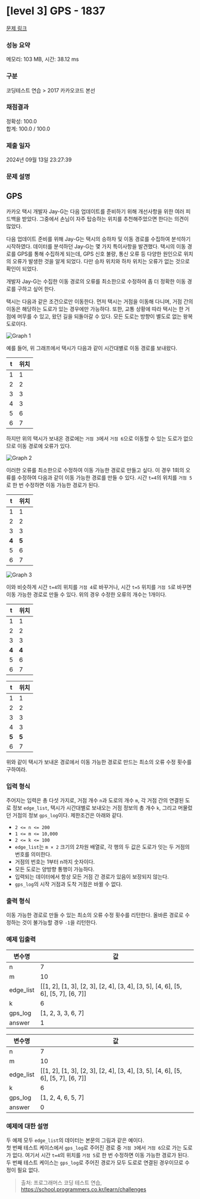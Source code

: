 # [level 3] GPS - 1837 

[문제 링크](https://school.programmers.co.kr/learn/courses/30/lessons/1837) 

### 성능 요약

메모리: 103 MB, 시간: 38.12 ms

### 구분

코딩테스트 연습 > 2017 카카오코드 본선

### 채점결과

정확성: 100.0<br/>합계: 100.0 / 100.0

### 제출 일자

2024년 09월 13일 23:27:39

### 문제 설명

<h2>GPS</h2>

<p>카카오 택시 개발자 Jay-G는 다음 업데이트를 준비하기 위해 개선사항을 위한 여러 피드백을 받았다. 그중에서 손님이 자주 탑승하는 위치를 추천해주었으면 한다는 의견이 많았다.</p>

<p>다음 업데이트 준비를 위해 Jay-G는 택시의 승하차 및 이동 경로를 수집하여 분석하기 시작하였다. 데이터를 분석하던 Jay-G는 몇 가지 특이사항을 발견했다. 택시의 이동 경로를 GPS를 통해 수집하게 되는데, GPS 신호 불량, 통신 오류 등 다양한 원인으로 위치의 오류가 발생한 것을 알게 되었다. 다만 승차 위치와 하차 위치는 오류가 없는 것으로 확인이 되었다. </p>

<p>개발자 Jay-G는 수집한 이동 경로의 오류를 최소한으로 수정하여 좀 더 정확한 이동 경로를 구하고 싶어 한다.</p>

<p>택시는 다음과 같은 조건으로만 이동한다. 먼저 택시는 거점을 이동해 다니며, 거점 간의 이동은 해당하는 도로가 있는 경우에만 가능하다. 또한, 교통 상황에 따라 택시는 한 거점에 머무를 수 있고, 왔던 길을 되돌아갈 수 있다. 모든 도로는 방향이 별도로 없는 왕복 도로이다.</p>

<p><img src="https://t1.kakaocdn.net/codefestival/gps1.png" title="" alt="Graph 1"></p>

<p>예를 들어, 위 그래프에서 택시가 다음과 같이 시간대별로 이동 경로를 보내왔다. </p>
<table class="table">
        <thead><tr>
<th>t</th>
<th>위치</th>
</tr>
</thead>
        <tbody><tr>
<td>1</td>
<td>1</td>
</tr>
<tr>
<td>2</td>
<td>2</td>
</tr>
<tr>
<td>3</td>
<td>3</td>
</tr>
<tr>
<td>4</td>
<td>3</td>
</tr>
<tr>
<td>5</td>
<td>6</td>
</tr>
<tr>
<td>6</td>
<td>7</td>
</tr>
</tbody>
      </table>
<p>하지만 위의 택시가 보내온 경로에는 <code>거점 3</code>에서 <code>거점 6</code>으로 이동할 수 있는 도로가 없으므로 이동 경로에 오류가 있다. </p>

<p><img src="https://t1.kakaocdn.net/codefestival/gps2.png" title="" alt="Graph 2"></p>

<p>이러한 오류를 최소한으로 수정하여 이동 가능한 경로로 만들고 싶다. 이 경우 1회의 오류를 수정하여 다음과 같이 이동 가능한 경로를 만들 수 있다. 시간 <code>t=4</code>의 위치를 <code>거점 5</code>로 한 번 수정하면 이동 가능한 경로가 된다. </p>
<table class="table">
        <thead><tr>
<th>t</th>
<th>위치</th>
</tr>
</thead>
        <tbody><tr>
<td>1</td>
<td>1</td>
</tr>
<tr>
<td>2</td>
<td>2</td>
</tr>
<tr>
<td>3</td>
<td>3</td>
</tr>
<tr>
<td><strong>4</strong></td>
<td><strong>5</strong></td>
</tr>
<tr>
<td>5</td>
<td>6</td>
</tr>
<tr>
<td>6</td>
<td>7</td>
</tr>
</tbody>
      </table>
<p><img src="https://t1.kakaocdn.net/codefestival/gps3.png" title="" alt="Graph 3"></p>

<p>이와 비슷하게 시간 <code>t=4</code>의 위치를 <code>거점 4</code>로 바꾸거나, 시간 <code>t=5</code> 위치를 <code>거점 5</code>로 바꾸면 이동 가능한 경로로 만들 수 있다. 위의 경우 수정한 오류의 개수는 1개이다. </p>
<table class="table">
        <thead><tr>
<th>t</th>
<th>위치</th>
</tr>
</thead>
        <tbody><tr>
<td>1</td>
<td>1</td>
</tr>
<tr>
<td>2</td>
<td>2</td>
</tr>
<tr>
<td>3</td>
<td>3</td>
</tr>
<tr>
<td><strong>4</strong></td>
<td><strong>4</strong></td>
</tr>
<tr>
<td>5</td>
<td>6</td>
</tr>
<tr>
<td>6</td>
<td>7</td>
</tr>
</tbody>
      </table><table class="table">
        <thead><tr>
<th>t</th>
<th>위치</th>
</tr>
</thead>
        <tbody><tr>
<td>1</td>
<td>1</td>
</tr>
<tr>
<td>2</td>
<td>2</td>
</tr>
<tr>
<td>3</td>
<td>3</td>
</tr>
<tr>
<td>4</td>
<td>3</td>
</tr>
<tr>
<td><strong>5</strong></td>
<td><strong>5</strong></td>
</tr>
<tr>
<td>6</td>
<td>7</td>
</tr>
</tbody>
      </table>
<p>위와 같이 택시가 보내온 경로에서 이동 가능한 경로로 만드는 최소의 오류 수정 횟수를 구하여라. </p>

<h3>입력 형식</h3>

<p>주어지는 입력은 총 다섯 가지로, 거점 개수 <code>n</code>과 도로의 개수 <code>m</code>, 각 거점 간의 연결된 도로 정보 <code>edge_list</code>, 택시가 시간대별로 보내오는 거점 정보의 총 개수 <code>k</code>, 그리고 머물렀던 거점의 정보 <code>gps_log</code>이다. 제한조건은 아래와 같다.</p>

<ul>
<li><code>2 &lt;= n &lt;= 200</code></li>
<li><code>1 &lt;= m &lt;= 10,000</code></li>
<li><code>2 &lt;= k &lt;= 100</code></li>
<li><code>edge_list</code>는 <code>m × 2</code> 크기의 2차원 배열로, 각 행의 두 값은 도로가 잇는 두 거점의 번호를 의미한다.</li>
<li>거점의 번호는 1부터 n까지 숫자이다.</li>
<li>모든 도로는 양방향 통행이 가능하다.</li>
<li>입력되는 데이터에서 항상 모든 거점 간 경로가 있음이 보장되지 않는다.</li>
<li><code>gps_log</code>의 시작 거점과 도착 거점은 바뀔 수 없다.</li>
</ul>

<h3>출력 형식</h3>

<p>이동 가능한 경로로 만들 수 있는 최소의 오류 수정 횟수를 리턴한다. 올바른 경로로 수정하는 것이 불가능할 경우 <code>-1</code>을 리턴한다.</p>

<h3>예제 입출력</h3>
<table class="table">
        <thead><tr>
<th>변수명</th>
<th>값</th>
</tr>
</thead>
        <tbody><tr>
<td>n</td>
<td>7</td>
</tr>
<tr>
<td>m</td>
<td>10</td>
</tr>
<tr>
<td>edge_list</td>
<td>[[1, 2], [1, 3], [2, 3], [2, 4], [3, 4], [3, 5], [4, 6], [5, 6], [5, 7], [6, 7]]</td>
</tr>
<tr>
<td>k</td>
<td>6</td>
</tr>
<tr>
<td>gps_log</td>
<td>[1, 2, 3, 3, 6, 7]</td>
</tr>
<tr>
<td>answer</td>
<td>1</td>
</tr>
</tbody>
      </table><table class="table">
        <thead><tr>
<th>변수명</th>
<th>값</th>
</tr>
</thead>
        <tbody><tr>
<td>n</td>
<td>7</td>
</tr>
<tr>
<td>m</td>
<td>10</td>
</tr>
<tr>
<td>edge_list</td>
<td>[[1, 2], [1, 3], [2, 3], [2, 4], [3, 4], [3, 5], [4, 6], [5, 6], [5, 7], [6, 7]]</td>
</tr>
<tr>
<td>k</td>
<td>6</td>
</tr>
<tr>
<td>gps_log</td>
<td>[1, 2, 4, 6, 5, 7]</td>
</tr>
<tr>
<td>answer</td>
<td>0</td>
</tr>
</tbody>
      </table>
<h3>예제에 대한 설명</h3>

<p>두 예제 모두 <code>edge_list</code>의 데이터는 본문의 그림과 같은 예이다.<br>
첫 번째 테스트 케이스에서 <code>gps_log</code>로 주어진 경로 중 <code>거점 3</code>에서 <code>거점 6</code>으로 가는 도로가 없다. 여기서 시간 <code>t=4</code>의 위치를 <code>거점 5</code>로 한 번 수정하면 이동 가능한 경로가 된다.<br>
두 번째 테스트 케이스는 <code>gps_log</code>로 주어진 경로가 모두 도로로 연결된 경우이므로 수정이 필요 없다. </p>


> 출처: 프로그래머스 코딩 테스트 연습, https://school.programmers.co.kr/learn/challenges
